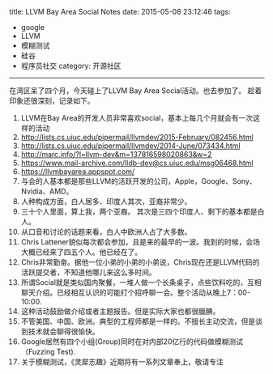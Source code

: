 title: LLVM Bay Area Social Notes
date: 2015-05-08 23:12:46
tags:
  - google
  - LLVM
  - 模糊测试
  - 硅谷
  - 程序员社交
category: 开源社区
---
在湾区呆了四个月，今天碰上了LLVM Bay Area Social活动。也去参加了。
趁着印象还很深刻，记录如下。


1. LLVM在Bay Area的开发人员非常喜欢social，基本上每几个月就会有一次这样的活动
  1. http://lists.cs.uiuc.edu/pipermail/llvmdev/2015-February/082456.html
  2. http://lists.cs.uiuc.edu/pipermail/llvmdev/2014-June/073434.html
  3. http://marc.info/?l=llvm-dev&m=137816598020863&w=2
  4. https://www.mail-archive.com/lldb-dev@cs.uiuc.edu/msg06468.html
  5. https://llvmbayarea.appspot.com/
2. 与会的人基本都是那些LLVM的活跃开发的公司，Apple，Google、Sony、Nvidia、AMD。
3. 人种构成方面，白人居多、印度人其次，亚裔非常少。
  1. 三十个人里面，算上我，两个亚裔。 其次是三四个印度人、剩下的基本都是白人。
  2. 从口音和讨论的话题来看，白人中欧洲人占了大多数。
4. Chris Lattener貌似每次都会参加，且是来的最早的一波。我到的时候，会场大概已经来了四五个人。他已经在了。
5. Chris非常勤奋。据他一位小弟的小弟的小弟说，Chris现在还是LLVM代码的活跃提交者，不知道他哪儿来这么多时间。
6. 所谓Social就是类似国内聚餐，一堆人做一个长条桌子，点些饮料吃的，互相聊天介绍。已经相互认识的可能打个招呼聊一会。整个活动从晚上7：00-10:00.
7. 这种活动鼓励做介绍或者主题报告。但是实际大家也都很腼腆。
8. 不管美国、中国、欧洲。典型的工程师都是一样的。不擅长主动交流，但是谈到技术就会聊得很愉快。
9. Google居然有四个小组(Group)同时在对内部20亿行的代码做模糊测试（Fuzzing Test).
  1. 关于模糊测试，《灵犀志趣》近期将有一系列文章奉上，敬请专注
